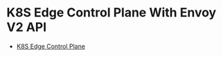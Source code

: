 
# K8S Edge Control Plane With Envoy V2 API
- [ K8S Edge Control Plane ](https://kubernetes.io/blog/2019/02/12/building-a-kubernetes-edge-control-plane-for-envoy-v2/)
